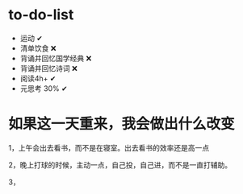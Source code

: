 

# to-do-list

- 运动  ✔
- 清单饮食 ❌ 
- 背诵并回忆国学经典 ❌ 
- 背诵并回忆诗词 ❌
- 阅读4h+ ✔  
- 元思考 30% ✔

# 如果这一天重来，我会做出什么改变

1，上午会出去看书，而不是在寝室。出去看书的效率还是高一点

2，晚上打球的时候，主动一点，自己投，自己进，而不是一直打辅助。

3，

